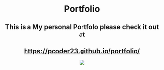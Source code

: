 <div align='center'>
  <h1> Portfolio</h1>
  <h2>This is a My personal Portfolo please check it out at</h2> 
<h2>
  <a href="https://pcoder23.github.io/portfolio/">https://pcoder23.github.io/portfolio/</a>
</h2>
  <img src="https://github.com/PCoder23/portfolio/assets/85278795/267b6c3c-9af4-405e-bd69-51c275bb39af"/>
 </div>
